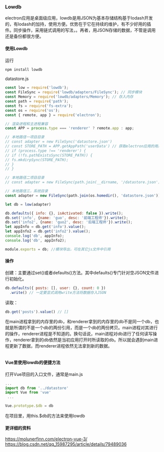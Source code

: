 
### Lowdb
electron应用是桌面级应用，lowdb是用JSON为基本存储结构基于lodash开发的，有lodash的加持，使用方便。优势在于它在持续的维护，有不少好用的插件。同步操作，采用链式调用的写法，。再者，用JSON存储的数据，不管是调用还是备份都很方便。

#### 使用Lowdb
运行
```js
npm install lowdb
```

datastore.js
```js
const low = require('lowdb');
const FileSync = require('lowdb/adapters/FileSync'); // 同步模块
const Memory = require('lowdb/adapters/Memory'); // 存入内存
const path = require('path');
const fs = require('fs-extra');
const os = require('os');
const { remote, app } = require('electron');

// 渲染进程和主进程兼容
const APP = process.type === 'renderer' ? remote.app : app;

// 本地路径一项目目录
// const adapter = new FileSync('datastore.json')
// const STORE_PATH = APP.getAppPath('userData') // 获取electron应用的用户目录
// if (process.type !== 'renderer') {
// if (!fs.pathExistsSync(STORE_PATH)) {
// fs.mkdirpSync(STORE_PATH);
// }
// }

// 本地路径二项目目录
// const adapter = new FileSync(path.join(__dirname, '/datastore.json')) // 初始化lowdb读写的json文件名以及存储路径

// 本地路径三，系统目录
const adapter = new FileSync(path.join(os.homedir(), 'datastore.json')); // 存储在本地目录

let db = low(adapter)

db.defaults({ info: {}, isActivated: false }).write();
db.set('info', {name: 'guo', desc: '前端工程师'}).write();
db.set('info2', {name: 'guo2', desc: '后端工程师'}).write();
let appInfo = db.get('info').value();
let appInfo2 = db.get('info2').value();
console.log('db', appInfo);
console.log('db', appInfo2);

module.exports = db; //模块导出，可在其它js文件中引用
```
#### 操作
创建：主要通过set()或者defaults()方法。其中defaults()专门针对空JSON文件进行初始化。
```js
db.defaults({ posts: [], user: {}, count: 0 })
  .write() // 一定要显式调用write方法将数据存入JSON
```
读取：
```js
db.get('posts').value() // []
```
在main进程拿到的内存里的db，和renderer拿到的内存里的db不是同一个db，也就是所谓的不是一个db的两份引用，而是一个db的两份拷贝。main进程对其进行的操作，renderer进程是不知道的。换句话说，main进程对db进行了任何读写操作，renderer拿到的db依然是当初应用打开时所读取的db。所以就会遇到main进程更新了数据，而renderer进程依然无法拿到新的数据。
```js

```
#### Vue里使用lowdb的便捷方法
打开Vue项目的入口文件，通常是main.js
```js
...
import db from '../datastore'
import Vue from 'vue'
 ...

Vue.prototype.$db = db
```
在项目里，用this.$db的方法来使用lowdb
#### 更详细的资料
https://molunerfinn.com/electron-vue-3/    <br>
https://blog.csdn.net/qq_15987295/article/details/79489036
